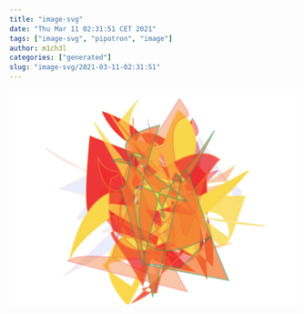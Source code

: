 ```yaml
---
title: "image-svg"
date: "Thu Mar 11 02:31:51 CET 2021"
tags: ["image-svg", "pipotron", "image"]
author: m1ch3l
categories: ["generated"]
slug: "image-svg/2021-03-11-02:31:51"
---
```


![](image.svg)
